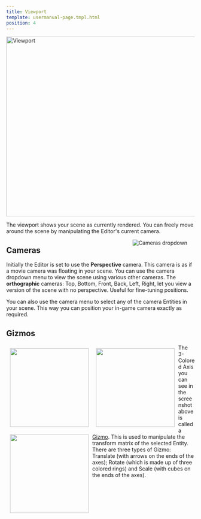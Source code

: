 ```yaml
---
title: Viewport
template: usermanual-page.tmpl.html
position: 4
---
```


<img alt="Viewport" width="640" height="480" src="/images/user-manual/editor/viewport/viewport.jpg" />

The viewport shows your scene as currently rendered. You can freely move around the scene by manipulating the Editor's current camera.

<img alt="Cameras dropdown" src="/images/user-manual/editor/viewport/camera-dropdown.jpg" style="float:right; padding: 20px; padding-top: 0px;"/>

## Cameras

Initially the Editor is set to use the **Perspective** camera. This camera is as if a movie camera was floating in your scene. You can use the camera dropdown menu to view the scene using various other cameras. The **orthographic** cameras: Top, Bottom, Front, Back, Left, Right, let you view a version of the scene with no perspective. Useful for fine-tuning positions.

You can also use the camera menu to select any of the camera Entities in your scene. This way you can position your in-game camera exactly as required.

## Gizmos

<img src="/images/user-manual/editor/viewport/translate.jpg" style="width:210px; float: left; padding: 10px;"></img>
<img src="/images/user-manual/editor/viewport/rotate.jpg" style="width:210px; float: left; padding: 10px;"></img>
<img src="/images/user-manual/editor/viewport/scale.jpg" style="width:210px; float: left; padding: 10px;"></img>

The 3-Colored Axis you can see in the screenshot above is called a [Gizmo][1]. This is used to manipulate the transform matrix of the selected Entity. There are three types of Gizmo: Translate (with arrows on the ends of the axes); Rotate (which is made up of three colored rings) and Scale (with cubes on the ends of the axes).

[1]: /user-manual/glossary#gizmo
